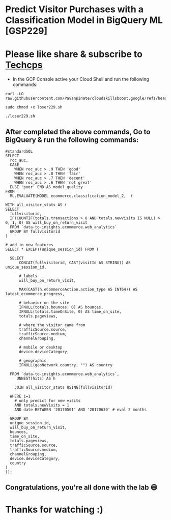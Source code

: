 
# Predict Visitor Purchases with a Classification Model in BigQuery ML [GSP229]

# Please like share & subscribe to [Techcps](https://www.youtube.com/@techcps)


* In the GCP Console active your Cloud Shell and run the following commands:

```
curl -LO raw.githubusercontent.com/Pavanpinate/cloudskillsboost.google/refs/heads/main/Predict%20Visitor%20Purchases%20with%20a%20Classification%20Model%20in%20BigQuery%20ML/loser229.sh

sudo chmod +x loser229.sh

./loser229.sh

```

## After completed the above commands, Go to BigQuery & run the following commands:

```
#standardSQL
SELECT
  roc_auc,
  CASE
    WHEN roc_auc > .9 THEN 'good'
    WHEN roc_auc > .8 THEN 'fair'
    WHEN roc_auc > .7 THEN 'decent'
    WHEN roc_auc > .6 THEN 'not great'
  ELSE 'poor' END AS model_quality
FROM
  ML.EVALUATE(MODEL ecommerce.classification_model_2,  (

WITH all_visitor_stats AS (
SELECT
  fullvisitorid,
  IF(COUNTIF(totals.transactions > 0 AND totals.newVisits IS NULL) > 0, 1, 0) AS will_buy_on_return_visit
  FROM `data-to-insights.ecommerce.web_analytics`
  GROUP BY fullvisitorid
)

# add in new features
SELECT * EXCEPT(unique_session_id) FROM (

  SELECT
      CONCAT(fullvisitorid, CAST(visitId AS STRING)) AS unique_session_id,

      # labels
      will_buy_on_return_visit,

      MAX(CAST(h.eCommerceAction.action_type AS INT64)) AS latest_ecommerce_progress,

      # behavior on the site
      IFNULL(totals.bounces, 0) AS bounces,
      IFNULL(totals.timeOnSite, 0) AS time_on_site,
      totals.pageviews,

      # where the visitor came from
      trafficSource.source,
      trafficSource.medium,
      channelGrouping,

      # mobile or desktop
      device.deviceCategory,

      # geographic
      IFNULL(geoNetwork.country, "") AS country

  FROM `data-to-insights.ecommerce.web_analytics`,
     UNNEST(hits) AS h

    JOIN all_visitor_stats USING(fullvisitorid)

  WHERE 1=1
    # only predict for new visits
    AND totals.newVisits = 1
    AND date BETWEEN '20170501' AND '20170630' # eval 2 months

  GROUP BY
  unique_session_id,
  will_buy_on_return_visit,
  bounces,
  time_on_site,
  totals.pageviews,
  trafficSource.source,
  trafficSource.medium,
  channelGrouping,
  device.deviceCategory,
  country
)
));
```

## Congratulations, you're all done with the lab 😄

# Thanks for watching :)
